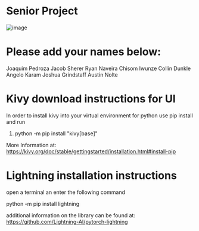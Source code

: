# Senior Project
![image](https://github.com/Very-Bad-Goose/Senior-Project/assets/71528875/e1188759-313a-422f-8232-3cd898f4fc5c)
# Please add your names below: 

Joaquim Pedroza
Jacob Sherer
Ryan Naveira
Chisom Iwunze
Collin Dunkle
Angelo Karam
Joshua Grindstaff
Austin Nolte

# Kivy download instructions for UI
In order to install kivy into your virtual environment for python use pip install and run

1) python -m pip install "kivy[base]"

More Information at: https://kivy.org/doc/stable/gettingstarted/installation.html#install-pip

# Lightning installation instructions
open a terminal an enter the following command

python -m pip install lightning

additional information on the library can be found at: https://github.com/Lightning-AI/pytorch-lightning


